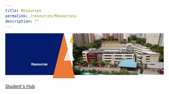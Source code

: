 ```yaml
---
title: Resources
permalink: /resources/Resources/
description: ""
---
```

![](/images/Resourcesheader.png)





[Student's Hub](/students-hub/Links-and-Helpdesk/)